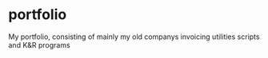 # portfolio
My portfolio, consisting of mainly my old companys invoicing utilities scripts and K&amp;R programs
